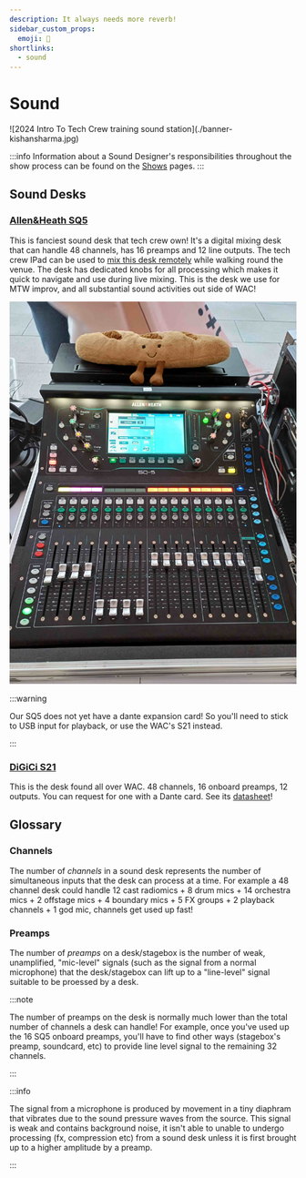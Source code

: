 ```yaml
---
description: It always needs more reverb!
sidebar_custom_props:
  emoji: 🎤
shortlinks:
  - sound
---
```


# Sound

<div class="img-full">
![2024 Intro To Tech Crew training sound station](./banner-kishansharma.jpg)
</div>

:::info
Information about a Sound Designer's responsibilities throughout the show process can be found on the
[Shows](/wiki/warwick-drama/shows) pages.
:::

## Sound Desks

### [Allen&Heath SQ5](https://www.allen-heath.com/hardware/sq/)

This is fanciest sound desk that tech crew own! It's a digital mixing desk that can handle 48 channels, has 16 preamps and 12 line outputs. The tech crew IPad can be used to [mix this desk remotely](/wiki/disciplines/other/networking#sq5-audio-mixer) while walking round the venue. The desk has dedicated knobs for all processing which makes it quick to navigate and use during live mixing. This is the desk we use for MTW improv, and all substantial sound activities out side of WAC!

![Picture of the SQ5 with barry the baugette](./sq5-baguette-kishansharma.jpg)

:::warning

Our SQ5 does not yet have a dante expansion card! So you'll need to stick to USB input for playback, or use the WAC's S21 instead.

:::

### [DiGiCi S21](https://digico.biz/consoles/s21/)

This is the desk found all over WAC. 48 channels, 16 onboard preamps, 12 outputs. You can request for one with a Dante card. See its [datasheet](https://digico.biz/wp-content/uploads/2020/04/DiGiCo-S21-Data-Sheet-1.pdf)!

## Glossary

### Channels

The number of *channels* in a sound desk represents the number of simultaneous inputs that the desk can process at a time. For example a 48 channel desk could handle 12 cast radiomics + 8 drum mics + 14 orchestra mics + 2 offstage mics + 4 boundary mics + 5 FX groups + 2 playback channels + 1 god mic, channels get used up fast!

### Preamps

The number of *preamps* on a desk/stagebox is the number of weak, unamplified, "mic-level" signals (such as the signal from a normal microphone) that the desk/stagebox can lift up to a "line-level" signal suitable to be proessed by a desk. 

:::note

The number of preamps on the desk is normally much lower than the total number of channels a desk can handle! For example, once you've used up the 16 SQ5 onboard preamps, you'll have to find other ways (stagebox's preamp, soundcard, etc) to provide line level signal to the remaining 32 channels.

:::

:::info

The signal from a microphone is produced by movement in a tiny diaphram that vibrates due to the sound pressure waves from the source. This signal is weak and contains background noise, it isn't able to unable to undergo processing (fx, compression etc) from a sound desk unless it is first brought up to a higher amplitude by a preamp.

:::
